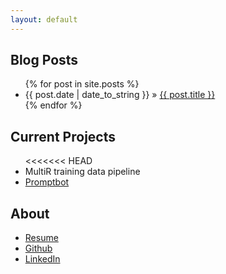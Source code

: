 ```yaml
---
layout: default
---
```


## Blog Posts
<ul class="posts">
{% for post in site.posts %}
<li><span>{{ post.date | date_to_string }}</span> &raquo; <a href="{{ post.url }}">{{ post.title }}</a></li>
{% endfor %}
</ul>

## Current Projects

<ul class="posts">
<<<<<<< HEAD
<li><span>MultiR training data pipeline</span></li>
<li><span><a href="/promptbot">Promptbot</a></span></li>
</ul>

## About

<ul class="posts">
<li><a href="/resume">Resume</a></li>
<li><a href="http://github.com/konayashi">Github</a></li>
<li><a href="http://www.linkedin.com/in/laurelehart">LinkedIn</a></li>
</li>
</ul>

